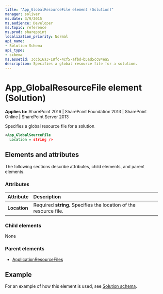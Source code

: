 ```yaml
---
title: "App_GlobalResourceFile element (Solution)"
manager: soliver
ms.date: 3/9/2015
ms.audience: Developer
ms.topic: reference
ms.prod: sharepoint
localization_priority: Normal
api_name:
- Solution Schema
api_type:
- schema
ms.assetid: 3ccb16a3-18fc-4cf5-afbd-b5ad5cc84ea5
description: Specifies a global resource file for a solution.
---
```


# App_GlobalResourceFile element (Solution)

**Applies to:** SharePoint 2016 | SharePoint Foundation 2013 | SharePoint Online | SharePoint Server 2013
  
Specifies a global resource file for a solution.
  
```XML
<App_GlobalSourceFile 
  Location = string />
```

## Elements and attributes

The following sections describe attributes, child elements, and parent elements.

### Attributes

|**Attribute**|**Description**|
|:-----|:-----|
|**Location** <br/> |Required **string**. Specifies the location of the resource file.  <br/> |
   
### Child elements

None
  
### Parent elements

- [ApplicationResourceFiles](applicationresourcefiles-element-solution.md)
   
## Example

For an example of how this element is used, see [Solution schema](solution-schema.md).
  

